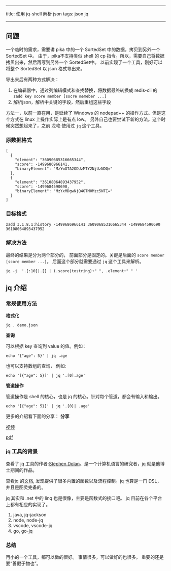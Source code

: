 
---
title: 使用 jq-shell 解析 json
tags: json jq

---


## 问题

一个临时的需求，需要讲 pika 中的一个 SortedSet 中的数据，拷贝到另外一个 SortedSet 中。
由于，pika不支持类似 shell 的 cp 指令。所以，需要自己将数据拷贝出来，然后再写到另外一个 SortedSet中。
以前实现了一个工具，刚好可以将整个 SortedSet 以 json 格式导出来。
<!--more-->

导出来后有两种方式解决：

1. 在编辑器中，通过列编辑模式和查找替换，将数据最终转换成 redis-cli 的 `zadd key score member [socre memeber ...]`
2. 解析json，解析中关键的字段，然后重组这些字段

方法一，以前一直在用，是延续了 Windows 的 nodepad++ 的操作方式。但是这个方式在 linux 上操作实际上是有点 low。
另外自己也要尝试下新的方法。这个时候突然想起来了，之前 龙艳 使用过 `jq` 这个工具。

### 原数据格式
```
[
  {
    "element": "36090685316665344",
    "score": -1499686966141,
    "binaryElement": "MzYwOTA2ODUzMTY2NjUzNDQ="
  },
  {
    "element": "36108064893437952",
    "score": -1499684590690,
    "binaryElement": "MzYxMDgwNjQ4OTM0Mzc5NTI="
  }
]
```

### 目标格式
```
zadd 3.1.8.1:history -1499686966141 36090685316665344 -1499684590690 36108064893437952
```

### 解决方法

最终的结果是分为两个部分的， 前面部分是固定的。关键是后面的  `score member [score member ...]`。 后面这个部分就需要通过 `jq` 这个工具来解析。 

```
jq -j  '.[:10]|.[] | (.score|tostring)+" ", .element+" " '
```
## jq 介绍

### 常规使用方法

**格式化**

```
jq . demo.json
```

**查询**

可以根据 key 查询到 value 的值。例如：

```
echo '{"age": 5}' | jq .age
```

也可以支持数组的查询， 例如:

```
echo '[{"age": 5}]' | jq '.[0].age'

```

**管道操作**

管道操作是 shell 的核心，也是 jq 的核心。针对每个管道，都会有输入和输出。

```
echo '[{"age": 5}]' | jq '.[0]| .age'

```
更多的介绍看下面的分享：
**分享**

[视频](http://softeng.oicr.on.ca/bob_tiernay/2017/02/13/JSON-Like-a-Boss-with-jq/)

[pdf](/assets/attach/jq-likeaboss-170131184639.pdf)

### jq 工具的背景

查看了 jq 工具的作者:[Stephen Dolan](http://stedolan.net/about/)。是一个计算机语言的研究者，jq 就是他博士期间的作品。

查看jq 的[文档](https://stedolan.github.io/jq/manual/), 发现提供了很多内置的函数以及流程控制。jq 也算是一门 DSL， 并且是图灵完备的。

jq 其实和 .net 中的 linq 也是很像，主要是函数式的接口吧。 jq 目前在各个平台上都有相应的实现了。

1. java, jq-jackson
2. node, node-jq
3. vscode, vscode-jq
4. go, go-jq

### 总结

再小的一个工具，都可以做的很好。
事情很多，可以做好的也很多。
重要的还是要“善假于物也”。

